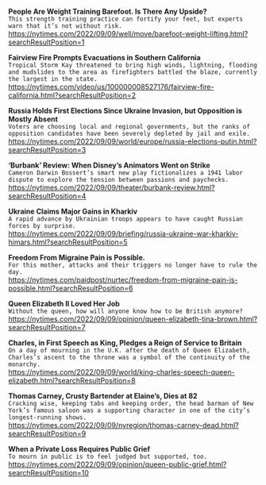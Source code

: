 **People Are Weight Training Barefoot. Is There Any Upside?**\
`This strength training practice can fortify your feet, but experts warn that it’s not without risk.`\
https://nytimes.com/2022/09/09/well/move/barefoot-weight-lifting.html?searchResultPosition=1

**Fairview Fire Prompts Evacuations in Southern California**\
`Tropical Storm Kay threatened to bring high winds, lightning, flooding and mudslides to the area as firefighters battled the blaze, currently the largest in the state.`\
https://nytimes.com/video/us/100000008527176/fairview-fire-california.html?searchResultPosition=2

**Russia Holds First Elections Since Ukraine Invasion, but Opposition is Mostly Absent**\
`Voters are choosing local and regional governments, but the ranks of opposition candidates have been severely depleted by jail and exile.`\
https://nytimes.com/2022/09/09/world/europe/russia-elections-putin.html?searchResultPosition=3

**‘Burbank’ Review: When Disney’s Animators Went on Strike**\
`Cameron Darwin Bossert’s smart new play fictionalizes a 1941 labor dispute to explore the tension between passions and paychecks.`\
https://nytimes.com/2022/09/09/theater/burbank-review.html?searchResultPosition=4

**Ukraine Claims Major Gains in Kharkiv**\
`A rapid advance by Ukrainian troops appears to have caught Russian forces by surprise.`\
https://nytimes.com/2022/09/09/briefing/russia-ukraine-war-kharkiv-himars.html?searchResultPosition=5

**Freedom From Migraine Pain is Possible.**\
`For this mother, attacks and their triggers no longer have to rule the day.`\
https://nytimes.com/paidpost/nurtec/freedom-from-migraine-pain-is-possible.html?searchResultPosition=6

**Queen Elizabeth II Loved Her Job**\
`Without the queen, how will anyone know how to be British anymore?`\
https://nytimes.com/2022/09/09/opinion/queen-elizabeth-tina-brown.html?searchResultPosition=7

**Charles, in First Speech as King, Pledges a Reign of Service to Britain**\
`On a day of mourning in the U.K. after the death of Queen Elizabeth, Charles’s ascent to the throne was a symbol of the continuity of the monarchy.`\
https://nytimes.com/2022/09/09/world/king-charles-speech-queen-elizabeth.html?searchResultPosition=8

**Thomas Carney, Crusty Bartender at Elaine’s, Dies at 82**\
`Cracking wise, keeping tabs and keeping order, the head barman of New York’s famous saloon was a supporting character in one of the city’s longest-running shows.`\
https://nytimes.com/2022/09/09/nyregion/thomas-carney-dead.html?searchResultPosition=9

**When a Private Loss Requires Public Grief**\
`To mourn in public is to feel judged but supported, too.`\
https://nytimes.com/2022/09/09/opinion/queen-public-grief.html?searchResultPosition=10

